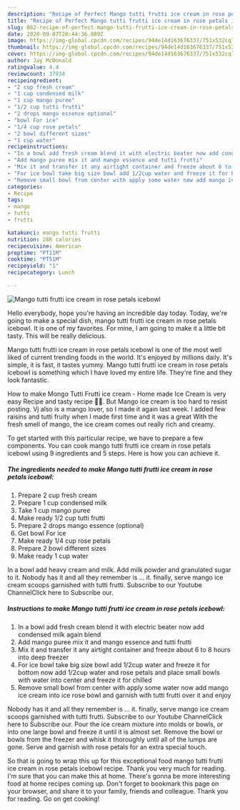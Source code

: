 ```yaml
---
description: "Recipe of Perfect Mango tutti frutti ice cream in rose petals icebowl"
title: "Recipe of Perfect Mango tutti frutti ice cream in rose petals icebowl"
slug: 862-recipe-of-perfect-mango-tutti-frutti-ice-cream-in-rose-petals-icebowl
date: 2020-09-07T20:44:36.889Z
image: https://img-global.cpcdn.com/recipes/94de14d163676337/751x532cq70/mango-tutti-frutti-ice-cream-in-rose-petals-icebowl-recipe-main-photo.jpg
thumbnail: https://img-global.cpcdn.com/recipes/94de14d163676337/751x532cq70/mango-tutti-frutti-ice-cream-in-rose-petals-icebowl-recipe-main-photo.jpg
cover: https://img-global.cpcdn.com/recipes/94de14d163676337/751x532cq70/mango-tutti-frutti-ice-cream-in-rose-petals-icebowl-recipe-main-photo.jpg
author: Jay McDonald
ratingvalue: 4.4
reviewcount: 37834
recipeingredient:
- "2 cup fresh cream"
- "1 cup condensed milk"
- "1 cup mango puree"
- "1/2 cup tutti frutti"
- "2 drops mango essence optional"
- "bowl For ice"
- "1/4 cup rose petals"
- "2 bowl different sizes"
- "1 cup water"
recipeinstructions:
- "In a bowl add fresh cream blend it with electric beater now add condensed milk again blend"
- "Add mango puree mix it and mango essence and tutti frutti"
- "Mix it and transfer it any airtight container and freeze about 6 to 8 hours into deep freezer"
- "For ice bowl take big size bowl add 1/2cup water and freeze it for bottom now add 1/2cup water and rose petals and place small bowls with water into center and freeze it for chilled"
- "Remove small bowl from center with apply some water now add mango ice cream into ice rose bowl and garnish with tutti frutti over it and enjoy"
categories:
- Recipe
tags:
- mango
- tutti
- frutti

katakunci: mango tutti frutti 
nutrition: 288 calories
recipecuisine: American
preptime: "PT11M"
cooktime: "PT51M"
recipeyield: "1"
recipecategory: Lunch

---
```



![Mango tutti frutti ice cream in rose petals icebowl](https://img-global.cpcdn.com/recipes/94de14d163676337/751x532cq70/mango-tutti-frutti-ice-cream-in-rose-petals-icebowl-recipe-main-photo.jpg)

Hello everybody, hope you're having an incredible day today. Today, we're going to make a special dish, mango tutti frutti ice cream in rose petals icebowl. It is one of my favorites. For mine, I am going to make it a little bit tasty. This will be really delicious.

Mango tutti frutti ice cream in rose petals icebowl is one of the most well liked of current trending foods in the world. It's enjoyed by millions daily. It's simple, it is fast, it tastes yummy. Mango tutti frutti ice cream in rose petals icebowl is something which I have loved my entire life. They're fine and they look fantastic.

How to make Mongo Tutti Frutti ice cream - Home made Ice Cream is very easy Recipe and tasty recipe 🍨🍨. But Mango ice cream is too hard to resist posting. Vj also is a mango lover, so I made it again last week. I added few raisins and tutti fruity when I made first time and it was a great With the fresh smell of mango, the ice cream comes out really rich and creamy.


To get started with this particular recipe, we have to prepare a few components. You can cook mango tutti frutti ice cream in rose petals icebowl using 9 ingredients and 5 steps. Here is how you can achieve it.

<!--inarticleads1-->

##### The ingredients needed to make Mango tutti frutti ice cream in rose petals icebowl:

1. Prepare 2 cup fresh cream
1. Prepare 1 cup condensed milk
1. Take 1 cup mango puree
1. Make ready 1/2 cup tutti frutti
1. Prepare 2 drops mango essence (optional)
1. Get bowl For ice
1. Make ready 1/4 cup rose petals
1. Prepare 2 bowl different sizes
1. Make ready 1 cup water


In a bowl add heavy cream and milk. Add milk powder and granulated sugar to it. Nobody has it and all they remember is … it. finally, serve mango ice cream scoops garnished with tutti frutti. Subscribe to our Youtube ChannelClick here to Subscribe our. 

<!--inarticleads2-->

##### Instructions to make Mango tutti frutti ice cream in rose petals icebowl:

1. In a bowl add fresh cream blend it with electric beater now add condensed milk again blend
1. Add mango puree mix it and mango essence and tutti frutti
1. Mix it and transfer it any airtight container and freeze about 6 to 8 hours into deep freezer
1. For ice bowl take big size bowl add 1/2cup water and freeze it for bottom now add 1/2cup water and rose petals and place small bowls with water into center and freeze it for chilled
1. Remove small bowl from center with apply some water now add mango ice cream into ice rose bowl and garnish with tutti frutti over it and enjoy


Nobody has it and all they remember is … it. finally, serve mango ice cream scoops garnished with tutti frutti. Subscribe to our Youtube ChannelClick here to Subscribe our. Pour the ice cream mixture into molds or bowls, or into one large bowl and freeze it until it is almost set. Remove the bowl or bowls from the freezer and whisk it thoroughly until all of the lumps are gone. Serve and garnish with rose petals for an extra special touch. 

So that is going to wrap this up for this exceptional food mango tutti frutti ice cream in rose petals icebowl recipe. Thank you very much for reading. I'm sure that you can make this at home. There's gonna be more interesting food at home recipes coming up. Don't forget to bookmark this page on your browser, and share it to your family, friends and colleague. Thank you for reading. Go on get cooking!

